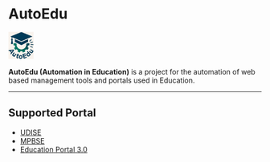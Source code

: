 # AutoEdu
<p align="left">
  <img src="icon/AutoEdu.png" alt="AutoEdu Logo" width="50"/>
</p>

**AutoEdu (Automation in Education)** is a project for the automation of web based management tools and portals used in Education.

---

**Supported Portal**
--
- [UDISE](https://sdms.udiseplus.gov.in/)
- [MPBSE](https://mpbse.mponline.gov.in/MPBSE/MPBSE)
- [Education Portal 3.0](https://sederp.educationportal3.in/)
